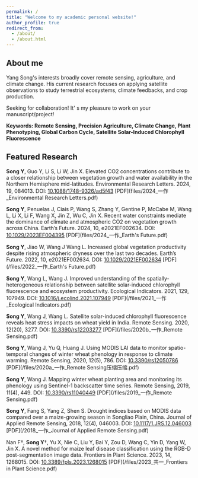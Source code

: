 ```yaml
---
permalink: /
title: "Welcome to my academic personal website!"
author_profile: true
redirect_from: 
  - /about/
  - /about.html
---
```

## About me
Yang Song's interests broadly cover remote sensing, agriculture, and climate change. His current research focuses on applying satellite observations to study terrestrial ecosystems, climate feedbacks, and crop production.

Seeking for collaboration! It' s my pleasure to work on your manuscript/project!

**Keywords: Remote Sensing, Precision Agriculture, Climate Change, Plant Phenotyping, Global Carbon Cycle, Satellite Solar-Induced Chlorophyll Fluorescence**

## Featured Research
**Song Y**, Guo Y, Li S, Li W, Jin X. Elevated CO2 concentrations contribute to a closer relationship between vegetation growth and water availability in the Northern Hemisphere mid-latitudes. Environmental Research Letters. 2024, 19, 084013. DOI: [10.1088/1748-9326/ad5f43](https://doi.org/10.1088/1748-9326/ad5f43)    [PDF](files/2024_一作_Environmental Research Letters.pdf)

**Song Y**, Penuelas J, Ciais P, Wang S, Zhang Y, Gentine P, McCabe M, Wang L, Li X, Li F, Wang X, Jin Z, Wu C, Jin X. Recent water constraints mediate the dominance of climate and atmospheric CO2 on vegetation growth across China. Earth’s Future. 2024, 10, e2021EF002634. DOI: [10.1029/2023EF004395](https://doi.org/10.1029/2023EF004395)    [PDF](files/2024_一作_Earth's Future.pdf)

**Song Y**, Jiao W, Wang J Wang L. Increased global vegetation productivity despite rising atmospheric dryness over the last two decades. Earth’s Future. 2022, 10, e2021EF002634. DOI: [10.1029/2021EF002634](https://doi.org/10.1029/2021EF002634)    [PDF](/files/2022_一作_Earth's Future.pdf)

**Song Y**, Wang L, Wang J. Improved understanding of the spatially-heterogeneous relationship between satellite solar-induced chlorophyll fluorescence and ecosystem productivity. Ecological Indicators. 2021, 129, 107949. DOI: [10.1016/j.ecolind.2021.107949](https://doi.org/10.1016/j.ecolind.2021.107949)    [PDF](/files/2021_一作_Ecological Indicators.pdf)

**Song Y**, Wang J, Wang L. Satellite solar-induced chlorophyll fluorescence reveals heat stress impacts on wheat yield in India. Remote Sensing. 2020, 12(20), 3277. DOI: [10.3390/rs12203277](https://doi.org/10.3390/rs12203277)    [PDF](/files/2020b_一作_Remote Sensing.pdf)

**Song Y**, Wang J, Yu Q, Huang J. Using MODIS LAI data to monitor spatio-temporal changes of winter wheat phenology in response to climate warming. Remote Sensing, 2020, 12(5), 786. DOI: [10.3390/rs12050786](https://doi.org/10.3390/rs12050786)    [PDF](/files/2020a_一作_Remote Sensing压缩压缩.pdf)

**Song Y**, Wang J. Mapping winter wheat planting area and monitoring its phenology using Sentinel-1 backscatter time series. Remote Sensing, 2019, 11(4), 449. DOI: [10.3390/rs11040449](https://doi.org/10.3390/rs11040449)    [PDF](/files/2019_一作_Remote Sensing.pdf)

**Song Y**, Fang S, Yang Z, Shen S. Drought indices based on MODIS data compared over a maize-growing season in Songliao Plain, China. Journal of Applied Remote Sensing, 2018, 12(4), 046003. DOI: [10.1117/1.JRS.12.046003](http://dx.doi.org/10.1117/1.JRS.12.046003)    [PDF](/2018_一作_Journal of Applied Remote Sensing.pdf)

Nan F†, **Song Y**†, Yu X, Nie C, Liu Y, Bai Y, Zou D, Wang C, Yin D, Yang W, Jin X. A novel method for maize leaf disease classification using the RGB-D post-segmentation image data. Frontiers in Plant Science. 2023, 14, 1268015. DOI: [10.3389/fpls.2023.1268015](https://doi.org/10.3389/fpls.2023.1268015)    [PDF](/files/2023_共一_Frontiers in Plant Science.pdf)
